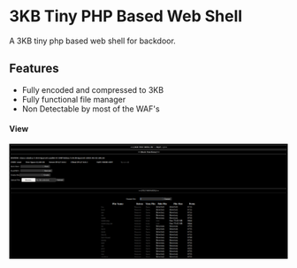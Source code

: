 # 3KB Tiny PHP Based Web Shell

A 3KB tiny php based web shell for backdoor.

## Features

- Fully encoded and compressed to 3KB
- Fully functional file manager  
- Non Detectable by most of the WAF's 



#### View
![Example1](https://raw.githubusercontent.com/rahuldraz/Tiny-PHP-Shell/master/shell.png)


